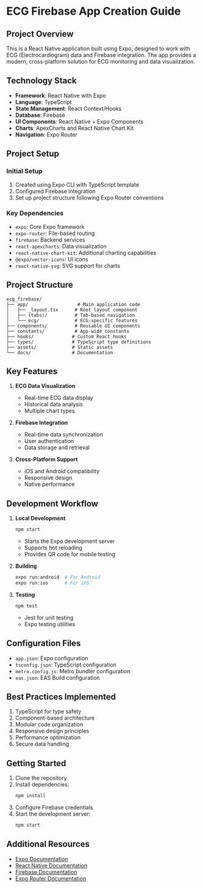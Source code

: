 # ECG Firebase App Creation Guide

## Project Overview
This is a React Native application built using Expo, designed to work with ECG (Electrocardiogram) data and Firebase integration. The app provides a modern, cross-platform solution for ECG monitoring and data visualization.

## Technology Stack
- **Framework**: React Native with Expo
- **Language**: TypeScript
- **State Management**: React Context/Hooks
- **Database**: Firebase
- **UI Components**: React Native + Expo Components
- **Charts**: ApexCharts and React Native Chart Kit
- **Navigation**: Expo Router

## Project Setup

### Initial Setup
1. Created using Expo CLI with TypeScript template
2. Configured Firebase integration
3. Set up project structure following Expo Router conventions

### Key Dependencies
- `expo`: Core Expo framework
- `expo-router`: File-based routing
- `firebase`: Backend services
- `react-apexcharts`: Data visualization
- `react-native-chart-kit`: Additional charting capabilities
- `@expo/vector-icons`: UI icons
- `react-native-svg`: SVG support for charts

## Project Structure
```
ecg_firebase/
├── app/                  # Main application code
│   ├── _layout.tsx      # Root layout component
│   ├── (tabs)/          # Tab-based navigation
│   └── ecg/             # ECG-specific features
├── components/          # Reusable UI components
├── constants/           # App-wide constants
├── hooks/              # Custom React hooks
├── types/              # TypeScript type definitions
├── assets/             # Static assets
└── docs/               # Documentation
```

## Key Features
1. **ECG Data Visualization**
   - Real-time ECG data display
   - Historical data analysis
   - Multiple chart types

2. **Firebase Integration**
   - Real-time data synchronization
   - User authentication
   - Data storage and retrieval

3. **Cross-Platform Support**
   - iOS and Android compatibility
   - Responsive design
   - Native performance

## Development Workflow
1. **Local Development**
   ```bash
   npm start
   ```
   - Starts the Expo development server
   - Supports hot reloading
   - Provides QR code for mobile testing

2. **Building**
   ```bash
   expo run:android  # For Android
   expo run:ios      # For iOS
   ```

3. **Testing**
   ```bash
   npm test
   ```
   - Jest for unit testing
   - Expo testing utilities

## Configuration Files
- `app.json`: Expo configuration
- `tsconfig.json`: TypeScript configuration
- `metro.config.js`: Metro bundler configuration
- `eas.json`: EAS Build configuration

## Best Practices Implemented
1. TypeScript for type safety
2. Component-based architecture
3. Modular code organization
4. Responsive design principles
5. Performance optimization
6. Secure data handling

## Getting Started
1. Clone the repository
2. Install dependencies:
   ```bash
   npm install
   ```
3. Configure Firebase credentials
4. Start the development server:
   ```bash
   npm start
   ```

## Additional Resources
- [Expo Documentation](https://docs.expo.dev)
- [React Native Documentation](https://reactnative.dev)
- [Firebase Documentation](https://firebase.google.com/docs)
- [Expo Router Documentation](https://docs.expo.dev/router/introduction/) 